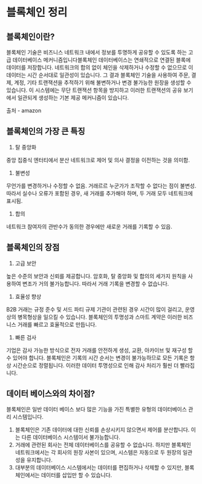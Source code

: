 # 블록체인 정리

## 블록체인이란?

블록체인 기술은 비즈니스 네트워크 내에서 정보를 투명하게 공유할 수 있도록 하는 고급 데이터베이스 메커니즘입니다블록체인 데이터베이스는 연쇄적으로 연결된 블록에 데이터를 저장합니다. 네트워크의 합의 없이 체인을 삭제하거나 수정할 수 없으므로 이 데이터는 시간 순서대로 일관성이 있습니다. 그 결과 블록체인 기술을 사용하여 주문, 결제, 계정, 기타 트랜잭션을 추적하기 위해 불변하거나 변경 불가능한 원장을 생성할 수 있습니다. 이 시스템에는 무단 트랜잭션 항목을 방지하고 이러한 트랜잭션의 공유 보기에서 일관되게 생성하는 기본 제공 메커니즘이 있습니다.

출처 - amazon

## 블록체인의 가장 큰 특징

1. 탈 중앙화

 중앙 집중식 엔터티에서 분산 네트워크로 제어 및 의사 결정을 이전하는 것을 의미함.

1. 불변성

 무언가를 변경하거나 수정할 수 없음. 거래르르 누군가가 조작할 수 없다는 점이 불변성. 따라서 실수나 오류가 포함된 경우, 새 거래를 추가해야 하며, 두 거래 모두 네트워크에 표시됨.

1. 합의

 네트워크 참여자의 관반수가 동의한 경우에만 새로운 거래를 기록할 수 있읍.

## 블록체인의 장점

1. 고급 보안

 높은 수준의 보안과 신뢰를 제공합니다. 암호화, 탈 중앙화 및 합의의 세가지 원칙을 사용하여 변조가 거의 불가능합니다. 따라서 거래 기록을 변경할 수 없습니다.

1. 효율성 향상

 B2B 거래는 규정 준수 및 서드 파티 규제 기관이 관련된 경우 시간이 많이 걸리고, 운영상의 병목형상을 일으킬 수 있습니다. 블록체인의 투명성과 스마트 계약은 이러한 비즈니스 거래를 빠르고 효율적으로 만듭니다.

1. 빠른 검사

 기업은 감사 가능한 방식으로 전자 거래를 안전하게 생성, 교환, 아카이브 및 재구성 할 수 있어야 합니다. 블록체인은 기록의 시간 순서는 변경이 불가능하므로 모든 기록은 항상 시간순으로 정렬됩니다. 이러한 데이터 투명성으로 인해 감사 처리가 훨씬 더 빨라집니다.

## 데이터 베이스와의 차이점?

블록체인은 일반 데이터 베이스 보다 많은 기능을 가진 특별한 유형의 데이터베이스 관리 시스템입니다.

1. 블록체인은 기존 데이터에 대한 신뢰를 손상시키지 않으면서 제어를 분산합니다. 이는 다른 데이터베이스 시스템이서 불가능합니다.
2. 거래에 관련된 회사는 전체 데이터베이스를 공유할 수 없습니다. 하지만 블록체인 네트워크에서는 각 회사의 원장 사본이 있으며, 시스템은 자동으로 두 원장의 일관성을 유지합니다.
3. 대부분의 데이터베이스 시스템에서는 데이터를 편집하거나 삭제할 수 있지만, 블록체인에서는 데이터를 삽입만 할 수 있습니다.